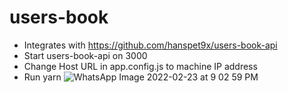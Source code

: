 # users-book
- Integrates with https://github.com/hanspet9x/users-book-api
- Start users-book-api on 3000
- Change Host URL in app.config.js to machine IP address
- Run yarn
![WhatsApp Image 2022-02-23 at 9 02 59 PM](https://user-images.githubusercontent.com/63879598/155398866-6585b5e8-2c60-416f-a4ec-dfa9c3c0e11e.jpeg)
